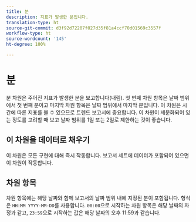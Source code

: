 ```yaml
---
title: 분
description: 지표가 발생한 분입니다.
translation-type: ht
source-git-commit: d3f92d72207f027d35f81a4ccf70d01569c3557f
workflow-type: ht
source-wordcount: '145'
ht-degree: 100%

---
```



# 분

분 차원은 주어진 지표가 발생한 분을 보고합니다(내림). 첫 번째 차원 항목은 날짜 범위에서 첫 번째 분이고 마지막 차원 항목은 날짜 범위에서 마지막 분입니다. 이 차원은 시간에 따른 지표를 볼 수 있으므로 트렌드 보고서에 중요합니다. 이 차원이 세분화되어 있는 정도를 고려할 때 보고 날짜 범위를 1일 또는 2일로 제한하는 것이 좋습니다.

## 이 차원을 데이터로 채우기

이 차원은 모든 구현에 대해 즉시 작동합니다. 보고서 세트에 데이터가 포함되어 있으면 이 차원이 작동합니다.

## 차원 항목

차원 항목에는 해당 날짜와 함께 보고서의 날짜 범위 내에 지정된 분이 포함됩니다. 형식은 `HH:MM YYYY-MM-DD`를 사용합니다. `00:00`으로 시작하는 차원 항목은 해당 날짜의 자정과 같고, `23:59`으로 시작하는 값은 해당 날짜의 오후 11:59과 같습니다.

